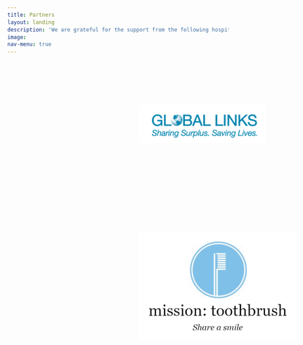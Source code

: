 ```yaml
---
title: Partners
layout: landing
description: 'We are grateful for the support from the following hospitals and organizations'
image: 
nav-menu: true
---
```

<section id="one">
<a href="https://www.globallinks.org/" class="image">
	<img src="/assets/images/globallinks.jpg" alt="" Hspace="300" Vspace="100"/>
</a>
<a href="https://missiontoothbrush.org/" class="image">
	<img src="/assets/images/mission-toothbrush-logo.png" alt="" Hspace="300" Vspace="100"/>
</a>

<!--data-position="center center"-->
